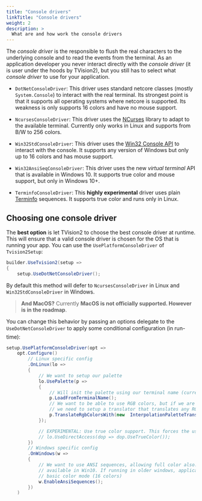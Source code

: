 ```yaml
---
title: "Console drivers"
linkTitle: "Console drivers"
weight: 2
description: >
  What are and how work the console drivers
---
```


The _console driver_ is the responsible to flush the real characters to the underlying console and to read the events from the terminal. As an application developer you never interact directly with the _console driver_ (it is user under the hoods by TVision2), but you still has to select what _console driver_ to use for your application.

* `DotNetConsoleDriver`: This driver uses standard netcore classes (mostly `System.Console`) to interact with the real terminal. Its strongest point is that it supports all operating systems where netcore is supported. Its weakness is only supports 16 colors and have no mouse support.

* `NcursesConsoleDriver`: This driver uses the [NCurses](https://en.wikipedia.org/wiki/Ncurses) library to adapt to the available terminal. Currently only works in Linux and supports from B/W to 256 colors.

* `Win32StdConsoleDriver`: This driver uses the [Win32 Console API](https://docs.microsoft.com/en-us/windows/console/console-functions) to interact with the console. It supports any version of Windows but only up to 16 colors and has mouse support.

* `Win32AnsiSeqConsoleDriver`: This driver uses the new _virtual terminal_ API that is available in Windows 10. It supports true color and mouse support, but only in Windows 10+.

* `TerminfoConsoleDriver`: This **highly experimental** driver uses plain [Terminfo](https://en.wikipedia.org/wiki/Terminfo) sequences. It supports true color and runs only in Linux.

## Choosing one console driver

The **best option** is let TVision2 to choose the best console driver at runtime. This will ensure that a valid console driver is chosen for the OS that is running your app. You can use the `UsePlatformConsoleDriver` of `Tvision2Setup`:

```csharp
builder.UseTvision2(setup =>
{
    setup.UseDotNetConsoleDriver();
```

By default this method will defer to `NcursesConsoleDriver` in Linux and `Win32StdConsoleDriver` in Windows.

> **And MacOS?** Currently **MacOS is not officially supported. However is in the roadmap**.

You can change this behavior by passing an options delegate to the `UseDotNetConsoleDriver` to apply some conditional configuration (in run-time):

```csharp
setup.UsePlatformConsoleDriver(opt => 
    opt.Configure()
        // Linux specific config
        .OnLinux(lo =>
        {
            // We want to setup our palette
            lo.UsePalette(p =>
            {
                // Will init the palette using our terminal name (currently only xterm-256color is supported)
                p.LoadFromTerminalName();
                // We want to be able to use RGB colors, but if we are in palette mode (no full direct color)
                // we need to setup a translator that translates any RGB color in a palette color. 
                p.TranslateRgbColorsWith(new  InterpolationPaletteTranslator());
            });

            // EXPERIMENTAL: Use true color support. This forces the use of the TerminfoConsoleDriver driver
            // lo.UseDirectAccess(dop => dop.UseTrueColor());
        })
        // Windows specific config
        .OnWindows(w =>
        {
            // We want to use ANSI sequences, allowing full color also. This is only
            // available in Win10. If running in older windows, application will be in
            // basic color mode (16 colors)
            w.EnableAnsiSequences();
        })
    )
```

